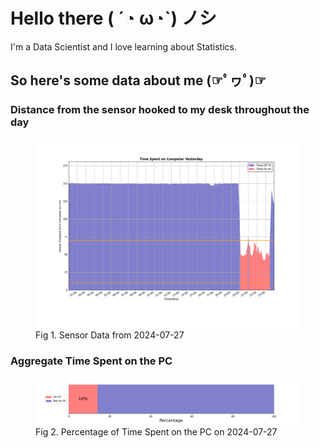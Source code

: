 
# Hello there ( ´◔ ω◔`) ノシ

I'm a Data Scientist and I love learning about Statistics.

## So here's some data about me (☞ﾟヮﾟ)☞


### Distance from the sensor hooked to my desk throughout the day
<figure>
  <picture>
    <source media="(prefers-color-scheme: dark)" srcset="Pi/readme/graphs/lineplot/dark-plot-2024-07-27.png">
    <source media="(prefers-color-scheme: light)" srcset="Pi/readme/graphs/lineplot/light-plot-2024-07-27.png">
    <img alt="Shows a black logo in light color mode and a white one in dark color mode." src="Pi/readme/graphs/lineplot/light-plot-2024-07-27.png">
  </picture>
  <figcaption>Fig 1. Sensor Data from 2024-07-27</figcaption>
</figure>



### Aggregate Time Spent on the PC
<figure>
  <picture>
    <source media="(prefers-color-scheme: dark)" srcset="Pi/readme/graphs/barplot/dark-plot-2024-07-27.png">
    <source media="(prefers-color-scheme: light)" srcset="Pi/readme/graphs/barplot/light-plot-2024-07-27.png">
    <img alt="Shows a black logo in light color mode and a white one in dark color mode." src="Pi/readme/graphs/barplot/light-plot-2024-07-27.png">
  </picture>
  <figcaption>Fig 2. Percentage of Time Spent on the PC on 2024-07-27</figcaption>
</figure>
